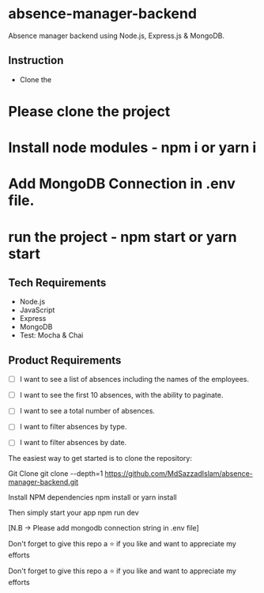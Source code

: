 # absence-manager-backend
Absence manager backend using Node.js, Express.js &amp; MongoDB.

## Instruction
- Clone the 

# Please clone the project
# Install node modules - npm i or yarn i
# Add MongoDB Connection in .env file.
# run the project - npm start or yarn start

## Tech Requirements

- Node.js
- JavaScript
- Express
- MongoDB
- Test: Mocha & Chai


## Product Requirements

- [ ] I want to see a list of absences including the names of the employees.
- [ ] I want to see the first 10 absences, with the ability to paginate.
- [ ] I want to see a total number of absences.
- [ ] I want to filter absences by type.
- [ ] I want to filter absences by date.



The easiest way to get started is to clone the repository:

Git Clone
git clone --depth=1 https://github.com/MdSazzadIslam/absence-manager-backend.git

Install NPM dependencies
npm install or yarn install

Then simply start your app
npm run dev

[N.B -> Please add mongodb connection string in .env file]

Don't forget to give this repo a ⭐ if you like and want to appreciate my efforts



Don't forget to give this repo a ⭐ if you like and want to appreciate my efforts
